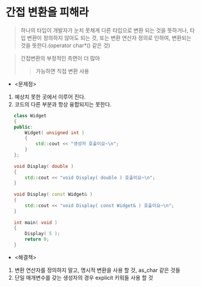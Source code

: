 # 간접 변환을 피해라
 >하나의 타입이 개발자가 눈치 못채게 다른 타입으로 변환 되는 것을 뜻하거나, 타입 변환이 정의하지 않아도 되는 것, 또는 변환 연산자 정의로 인하여, 변환되는 것을 뜻한다.(operator char*() 같은 것)

 > 간접변환의 부정적인 측면이 더 많아
 > > 가능하면 직접 변환 사용
 
 * <문제점>
 1. 예상치 못한 곳에서 이루어 진다.
 2. 코드의 다른 부분과 항상 융합되지는 못한다.

 ```cpp
    class Widget 
    {
    public:
        Widget( unsigned int )
        {   
            std::cout << "생성자 호출이요~\n";
        }
    };
    
    void Display( double )
    {
        std::cout << "void Display( double ) 호출이요~\n";
    }
    
    void Display( const Widget& )
    {
        std::cout << "void Display( const Widget& ) 호출이요~\n";
    }
    
    int main( void )
    {
        Display( 5 );
        return 0;
    }

 ```

 * <해결책>
 1. 변환 연산자를 정의하지 말고, 명시적 변환을 사용 할 것, as_char 같은 것들
 2. 단일 매개변수를 갖는 생성자의 경우 explicit 키워들 사용 할 것
